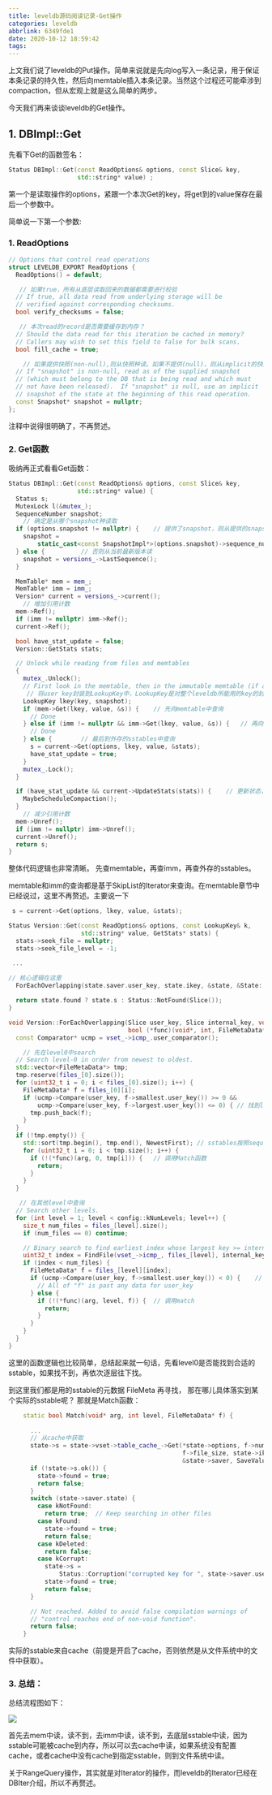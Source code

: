 ```yaml
---
title: leveldb源码阅读记录-Get操作
categories: leveldb
abbrlink: 6349fde1
date: 2020-10-12 18:59:42
tags:
---
```


上文我们说了leveldb的Put操作。简单来说就是先向log写入一条记录，用于保证本条记录的持久性，然后向memtable插入本条记录。当然这个过程还可能牵涉到compaction，但从宏观上就是这么简单的两步。

今天我们再来谈谈leveldb的Get操作。

<!--more-->

## 1. DBImpl::Get

先看下Get的函数签名：

```c++
Status DBImpl::Get(const ReadOptions& options, const Slice& key,
                   std::string* value) ;
```

第一个是读取操作的options，紧跟一个本次Get的key，将get到的value保存在最后一个参数中。

简单说一下第一个参数:

### 1.  ReadOptions

```c++
// Options that control read operations
struct LEVELDB_EXPORT ReadOptions {
  ReadOptions() = default;

   // 如果true，所有从底层读取回来的数据都需要进行校验
  // If true, all data read from underlying storage will be
  // verified against corresponding checksums.
  bool verify_checksums = false;

   // 本次read的record是否需要缓存到内存？
  // Should the data read for this iteration be cached in memory?
  // Callers may wish to set this field to false for bulk scans.
  bool fill_cache = true;

    // 如果提供快照(non-null),则从快照种读。如果不提供(null)，则从implicit的快照种读
  // If "snapshot" is non-null, read as of the supplied snapshot
  // (which must belong to the DB that is being read and which must
  // not have been released).  If "snapshot" is null, use an implicit
  // snapshot of the state at the beginning of this read operation.
  const Snapshot* snapshot = nullptr;
};
```

注释中说得很明确了，不再赘述。

### 2. Get函数

吸纳再正式看看Get函数：

```c++
Status DBImpl::Get(const ReadOptions& options, const Slice& key,
                   std::string* value) {
  Status s;
  MutexLock l(&mutex_);
  SequenceNumber snapshot;
    // 确定是从哪个snapshot种读取
  if (options.snapshot != nullptr) {	// 提供了snapshot，则从提供的snapshot中读
    snapshot =
        static_cast<const SnapshotImpl*>(options.snapshot)->sequence_number();
  } else {			// 否则从当前最新版本读
    snapshot = versions_->LastSequence();
  }

  MemTable* mem = mem_;
  MemTable* imm = imm_;
  Version* current = versions_->current();
    // 增加引用计数
  mem->Ref();
  if (imm != nullptr) imm->Ref();
  current->Ref();

  bool have_stat_update = false;
  Version::GetStats stats;

  // Unlock while reading from files and memtables
  {
    mutex_.Unlock();
    // First look in the memtable, then in the immutable memtable (if any).
     // 将user key封装到LookupKey中，LookupKey是对整个leveldb所能用的key的封装，可向外提供memtable使用的key，sstable使用的key，user的key
    LookupKey lkey(key, snapshot);
    if (mem->Get(lkey, value, &s)) {	// 先向memtable中查询
      // Done
    } else if (imm != nullptr && imm->Get(lkey, value, &s)) {	// 再向imm查询
      // Done
    } else {		// 最后到外存的sstables中查询
      s = current->Get(options, lkey, value, &stats);
      have_stat_update = true;
    }
    mutex_.Lock();
  }

  if (have_stat_update && current->UpdateStats(stats)) {	// 更新状态，可能会触发基于seek的compaction
    MaybeScheduleCompaction();
  }
    // 减少引用计数
  mem->Unref();
  if (imm != nullptr) imm->Unref();
  current->Unref();
  return s;
}

```

整体代码逻辑也非常清晰。 先查memtable，再查imm，再查外存的sstables。

memtable和imm的查询都是基于SkipList的Iterator来查询。在memtable章节中已经说过，这里不再赘述。主要说一下

```c++
 s = current->Get(options, lkey, value, &stats);
```

```c++
Status Version::Get(const ReadOptions& options, const LookupKey& k,
                    std::string* value, GetStats* stats) {
  stats->seek_file = nullptr;
  stats->seek_file_level = -1;

 ...
     
// 核心逻辑在这里
  ForEachOverlapping(state.saver.user_key, state.ikey, &state, &State::Match);

  return state.found ? state.s : Status::NotFound(Slice());
}

```

```c++
void Version::ForEachOverlapping(Slice user_key, Slice internal_key, void* arg,
                                 bool (*func)(void*, int, FileMetaData*)) {
  const Comparator* ucmp = vset_->icmp_.user_comparator();

    // 先在level0中search
  // Search level-0 in order from newest to oldest.
  std::vector<FileMetaData*> tmp;
  tmp.reserve(files_[0].size());
  for (uint32_t i = 0; i < files_[0].size(); i++) {
    FileMetaData* f = files_[0][i];
    if (ucmp->Compare(user_key, f->smallest.user_key()) >= 0 &&
        ucmp->Compare(user_key, f->largest.user_key()) <= 0) { // 找到level0的sstable，这些sstable的range 都 包含了 user_key.
      tmp.push_back(f);
    }
  }
  if (!tmp.empty()) {
    std::sort(tmp.begin(), tmp.end(), NewestFirst);	// sstables按照sequence number的由大到小排序（因为seq越大，代表数据越新）
    for (uint32_t i = 0; i < tmp.size(); i++) {
      if (!(*func)(arg, 0, tmp[i])) {	// 调用Match函数
        return;
      }
    }
  }

   // 在其他level中查询
  // Search other levels.
  for (int level = 1; level < config::kNumLevels; level++) {
    size_t num_files = files_[level].size();
    if (num_files == 0) continue;

    // Binary search to find earliest index whose largest key >= internal_key.
    uint32_t index = FindFile(vset_->icmp_, files_[level], internal_key);
    if (index < num_files) {
      FileMetaData* f = files_[level][index];
      if (ucmp->Compare(user_key, f->smallest.user_key()) < 0) {	// 本层中的最小key都比 internal key大，说明本层没有合适的sstable
        // All of "f" is past any data for user_key
      } else {
        if (!(*func)(arg, level, f)) {	// 调用match
          return;
        }
      }
    }
  }
}
```

这里的函数逻辑也比较简单，总结起来就一句话，先看level0是否能找到合适的sstable，如果找不到，再依次逐层往下找。

到这里我们都是用的sstable的元数据 FileMeta 再寻找， 那在哪儿具体落实到某个实际的sstable呢？ 那就是Match函数：

```c++
    static bool Match(void* arg, int level, FileMetaData* f) {
   
	  ...
      // 从cache中获取
      state->s = state->vset->table_cache_->Get(*state->options, f->number,
                                                f->file_size, state->ikey,
                                                &state->saver, SaveValue);
      if (!state->s.ok()) {
        state->found = true;
        return false;
      }
      switch (state->saver.state) {
        case kNotFound:
          return true;  // Keep searching in other files
        case kFound:
          state->found = true;
          return false;
        case kDeleted:
          return false;
        case kCorrupt:
          state->s =
              Status::Corruption("corrupted key for ", state->saver.user_key);
          state->found = true;
          return false;
      }

      // Not reached. Added to avoid false compilation warnings of
      // "control reaches end of non-void function".
      return false;
    }
```

实际的sstable来自cache（前提是开启了cache，否则依然是从文件系统中的文件中获取）。

### 3. 总结：

总结流程图如下：

![](https://pic.downk.cc/item/5f82c4201cd1bbb86b405985.png)

首先去mem中读，读不到，去imm中读，读不到，去底层sstable中读，因为sstable可能被cache到内存，所以可以去cache中读，如果系统没有配置cache，或者cache中没有cache到指定sstable，则到文件系统中读。

关于RangeQuery操作，其实就是对Iterator的操作，而leveldb的Iterator已经在DBIter介绍，所以不再赘述。